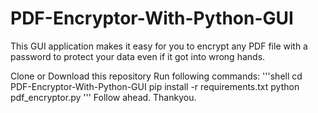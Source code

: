 # PDF-Encryptor-With-Python-GUI
This GUI application makes it easy for you to encrypt any PDF file with a password to protect your data even if it got into wrong hands.

Clone or Download this repository
Run following commands:
'''shell
cd PDF-Encryptor-With-Python-GUI
pip install -r requirements.txt
python pdf_encryptor.py
'''
Follow ahead.
Thankyou.
